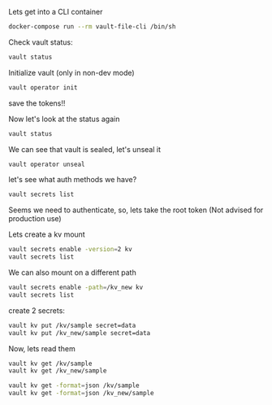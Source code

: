 Lets get into a CLI container
```bash
docker-compose run --rm vault-file-cli /bin/sh
```

Check vault status:
```bash
vault status
```

Initialize vault (only in non-dev mode)
```bash
vault operator init
```
save the tokens!!

Now let's look at the status again
```bash
vault status
```

We can see that vault is sealed, let's unseal it
```bash
vault operator unseal
```

let's see what auth methods we have?
```bash
vault secrets list
```

Seems we need to authenticate, so, lets take the root token
(Not advised for production use)

Lets create a kv mount
```bash
vault secrets enable -version=2 kv
vault secrets list
```

We can also mount on a different path
```bash
vault secrets enable -path=/kv_new kv
vault secrets list
```

create 2 secrets:
```bash
vault kv put /kv/sample secret=data
vault kv put /kv_new/sample secret=data
```

Now, lets read them
```bash
vault kv get /kv/sample
vault kv get /kv_new/sample

vault kv get -format=json /kv/sample
vault kv get -format=json /kv_new/sample
```